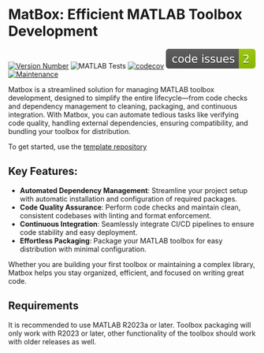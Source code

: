 # MatBox: Efficient MATLAB Toolbox Development
[![Version Number](https://img.shields.io/github/v/release/ehennestad/MatBox?label=version)](https://github.com/ehennestad/MatBox/releases/latest)
![MATLAB Tests](https://img.shields.io/endpoint?url=https%3A%2F%2Fraw.githubusercontent.com%2Fehennestad%2FMatBox%2Fmain%2F.github%2Fbadges%2Ftests.json)
[![codecov](https://codecov.io/gh/ehennestad/MatBox/graph/badge.svg?token=6D7STF19X0)](https://codecov.io/gh/ehennestad/MatBox)
[![MATLAB Code Issues](.github/badges/code_issues.svg)](https://github.com/ehennestad/MatBox/security/code-scanning)
[![Maintenance](https://img.shields.io/badge/Maintained%3F-yes-green.svg)](https://gitHub.com/ehennestad/MatBox/graphs/commit-activity)

Matbox is a streamlined solution for managing MATLAB toolbox development, designed to simplify the entire lifecycle—from code checks and dependency management to cleaning, packaging, and continuous integration. With Matbox, you can automate tedious tasks like verifying code quality, handling external dependencies, ensuring compatibility, and bundling your toolbox for distribution.

To get started, use the [template repository](https://github.com/ehennestad/Matlab-Toolbox)

## Key Features:

- **Automated Dependency Management**: Streamline your project setup with automatic installation and configuration of required packages.
- **Code Quality Assurance**: Perform code checks and maintain clean, consistent codebases with linting and format enforcement.
- **Continuous Integration**: Seamlessly integrate CI/CD pipelines to ensure code stability and easy deployment.
- **Effortless Packaging**: Package your MATLAB toolbox for easy distribution with minimal configuration.

Whether you are building your first toolbox or maintaining a complex library, Matbox helps you stay organized, efficient, and focused on writing great code.

## Requirements
It is recommended to use MATLAB R2023a or later. Toolbox packaging will only work with R2023 or later, other functionality of the toolbox should work with older releases as well.

